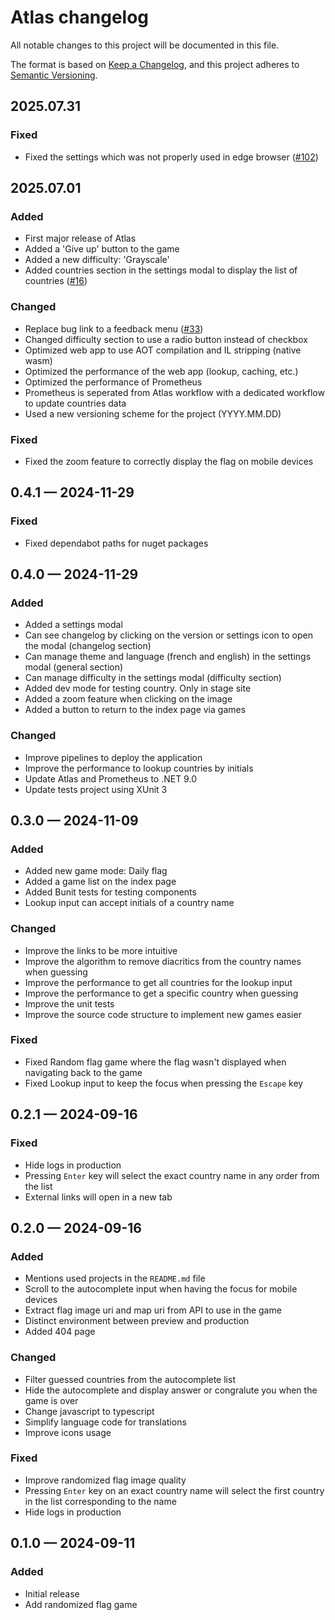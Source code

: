 # Atlas changelog

All notable changes to this project will be documented in this file.

The format is based on [Keep a Changelog](https://keepachangelog.com/en/1.0.0/), and this project adheres to [Semantic Versioning](https://semver.org/spec/v2.0.0.html).

## 2025.07.31

### Fixed

- Fixed the settings which was not properly used in edge browser ([#102])

<!-- 2025.07.31 -->
[#102]: https://github.com/kappaduck/atlas/issues/102

## 2025.07.01

### Added

- First major release of Atlas
- Added a 'Give up' button to the game
- Added a new difficulty: 'Grayscale'
- Added countries section in the settings modal to display the list of countries ([#16])

### Changed

- Replace bug link to a feedback menu ([#33])
- Changed difficulty section to use a radio button instead of checkbox
- Optimized web app to use AOT compilation and IL stripping (native wasm)
- Optimized the performance of the web app (lookup, caching, etc.)
- Optimized the performance of Prometheus
- Prometheus is seperated from Atlas workflow with a dedicated workflow to update countries data
- Used a new versioning scheme for the project (YYYY.MM.DD)

### Fixed

- Fixed the zoom feature to correctly display the flag on mobile devices

<!-- 2025.07.01 -->
[#16]: https://github.com/kappaduck/atlas/issues/16
[#33]: https://github.com/kappaduck/atlas/issues/33

## 0.4.1 &#8212; 2024-11-29

### Fixed

- Fixed dependabot paths for nuget packages

## 0.4.0 &#8212; 2024-11-29

### Added

- Added a settings modal
- Can see changelog by clicking on the version or settings icon to open the modal (changelog section)
- Can manage theme and language (french and english) in the settings modal (general section)
- Can manage difficulty in the settings modal (difficulty section)
- Added dev mode for testing country. Only in stage site
- Added a zoom feature when clicking on the image
- Added a button to return to the index page via games

### Changed

- Improve pipelines to deploy the application 
- Improve the performance to lookup countries by initials
- Update Atlas and Prometheus to .NET 9.0
- Update tests project using XUnit 3

## 0.3.0 &#8212; 2024-11-09

### Added

- Added new game mode: Daily flag
- Added a game list on the index page
- Added Bunit tests for testing components
- Lookup input can accept initials of a country name

### Changed

- Improve the links to be more intuitive
- Improve the algorithm to remove diacritics from the country names when guessing
- Improve the performance to get all countries for the lookup input
- Improve the performance to get a specific country when guessing
- Improve the unit tests
- Improve the source code structure to implement new games easier

### Fixed

- Fixed Random flag game where the flag wasn't displayed when navigating back to the game
- Fixed Lookup input to keep the focus when pressing the `Escape` key

## 0.2.1 &#8212; 2024-09-16

### Fixed

- Hide logs in production
- Pressing `Enter` key will select the exact country name in any order from the list
- External links will open in a new tab

## 0.2.0 &#8212; 2024-09-16

### Added

- Mentions used projects in the `README.md` file
- Scroll to the autocomplete input when having the focus for mobile devices
- Extract flag image uri and map uri from API to use in the game
- Distinct environment between preview and production
- Added 404 page

### Changed

- Filter guessed countries from the autocomplete list
- Hide the autocomplete and display answer or congralute you when the game is over
- Change javascript to typescript
- Simplify language code for translations
- Improve icons usage

### Fixed

- Improve randomized flag image quality
- Pressing `Enter` key on an exact country name will select the first country in the list corresponding to the name
- Hide logs in production

## 0.1.0 &#8212; 2024-09-11

### Added

- Initial release
- Add randomized flag game
